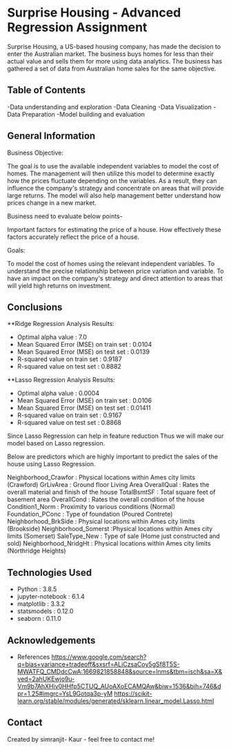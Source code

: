 # Surprise Housing - Advanced Regression Assignment

Surprise Housing, a US-based housing company, has made the decision to enter the Australian market. 
The business buys homes for less than their actual value and sells them for more using data analytics. 
The business has gathered a set of data from Australian home sales for the same objective.

## Table of Contents
-Data understanding and exploration
-Data Cleaning
-Data Visualization
-Data Preparation
-Model building and evaluation


## General Information

Business Objective:

The goal is to use the available independent variables to model the cost of homes. The management will then utilize this model to determine exactly how the prices fluctuate depending on the variables. As a result, they can influence the company's strategy and concentrate on areas that will provide large returns. The model will also help management better understand how prices change in a new market.

Business need to evaluate below points-

Important factors for estimating the price of a house.
How effectively these factors accurately reflect the price of a house.

Goals:

To model the cost of homes using the relevant independent variables.
To understand the precise relationship between price variation and variable.
To have an impact on the company's strategy and direct attention to areas that will yield high returns on investment.

## Conclusions

**Ridge Regression Analysis Results:

- Optimal alpha value : 7.0
- Mean Squared Error (MSE) on train set : 0.0104
- Mean Squared Error (MSE) on test set : 0.0139
- R-squared value on train set : 0.9187
- R-squared value on test set : 0.8882


**Lasso Regression Analysis Results:

- Optimal alpha value : 0.0004
- Mean Squared Error (MSE) on train set : 0.0106
- Mean Squared Error (MSE) on test set : 0.01411
- R-squared value on train set : 0.9167
- R-squared value on test set : 0.8868

Since Lasso Regression can help in feature reduction Thus we will make our model based on Lasso regression.

Below are predictors which are highly important to predict the sales of the house using Lasso Regression.

Neighborhood_Crawfor : Physical locations within Ames city limits (Crawford)
GrLivArea : Ground floor Living Area
OverallQual : Rates the overall material and finish of the house
TotalBsmtSF : Total square feet of basement area
OverallCond : Rates the overall condition of the house
Condition1_Norm : Proximity to various conditions (Normal)
Foundation_PConc : Type of foundation (Poured Contrete)
Neighborhood_BrkSide : Physical locations within Ames city limits (Brookside)
Neighborhood_Somerst :Physical locations within Ames city limits (Somerset)
SaleType_New : Type of sale (Home just constructed and sold)
Neighborhood_NridgHt : Physical locations within Ames city limits (Northridge Heights)



## Technologies Used
- Python : 3.8.5
- jupyter-notebook : 6.1.4
- matplotlib : 3.3.2
- statsmodels :  0.12.0
- seaborn  :  0.11.0


## Acknowledgements

- References 
https://www.google.com/search?q=bias+variance+tradeoff&sxsrf=ALiCzsaCoy5gSf8T5S-MWATFQ_CMDdcCwA:1669821858848&source=lnms&tbm=isch&sa=X&ved=2ahUKEwjo9u-Vm9b7AhXHiv0HHfp5CTUQ_AUoAXoECAMQAw&biw=1536&bih=746&dpr=1.25#imgrc=YsL9Gotqa3p-yM
https://scikit-learn.org/stable/modules/generated/sklearn.linear_model.Lasso.html


## Contact
Created by simranjit- Kaur - feel free to contact me!


